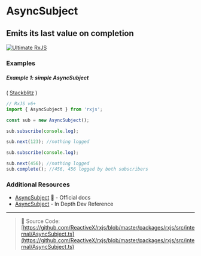 # AsyncSubject

## Emits its last value on completion

[![Ultimate RxJS](https://drive.google.com/uc?export=view&id=1qq2-q-eVe-F_-d0eSvTyqaGRjpfLDdJz 'Ultimate RxJS')](https://ultimatecourses.com/courses/rxjs?ref=4)

### Examples

##### Example 1: simple AsyncSubject

(
[Stackblitz](https://stackblitz.com/edit/rxjs-asyncsubject?file=index.ts&devtoolsheight=100)
)

```js
// RxJS v6+
import { AsyncSubject } from 'rxjs';

const sub = new AsyncSubject();

sub.subscribe(console.log);

sub.next(123); //nothing logged

sub.subscribe(console.log);

sub.next(456); //nothing logged
sub.complete(); //456, 456 logged by both subscribers
```

### Additional Resources

- [AsyncSubject](https://rxjs-dev.firebaseapp.com/api/index/class/AsyncSubject) 📰 - Official docs
- [AsyncSubject](https://web.archive.org/web/20230925063933/https://indepth.dev/reference/rxjs/subjects/async-subject) - In Depth Dev Reference

---

> 📁 Source Code:
> [https://github.com/ReactiveX/rxjs/blob/master/packages/rxjs/src/internal/AsyncSubject.ts](https://github.com/ReactiveX/rxjs/blob/master/packages/rxjs/src/internal/AsyncSubject.ts)
